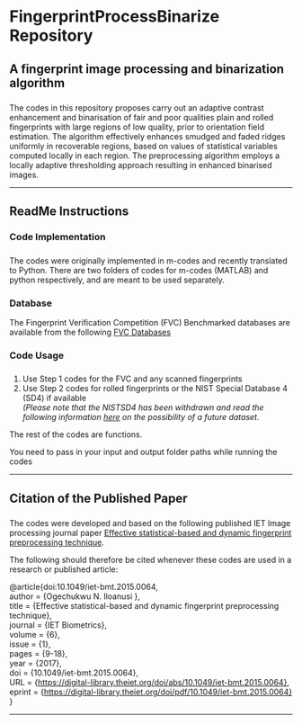 # FingerprintProcessBinarize Repository

## A fingerprint image processing and binarization algorithm 

##### 
The codes in this repository proposes carry out an adaptive contrast enhancement and binarisation of fair and poor qualities plain and rolled fingerprints with large regions of low quality, prior to orientation field estimation. The algorithm effectively enhances smudged and faded ridges uniformly in recoverable regions, based on values of statistical variables computed locally in each region. The preprocessing algorithm employs a locally adaptive thresholding approach resulting in enhanced binarised images. 

<hr/>

## ReadMe Instructions

### Code Implementation
##### 
The codes were originally implemented in m-codes and recently translated to Python. There are two folders of codes for m-codes (MATLAB) and python respectively, and are meant to be used separately.


### Database
The Fingerprint Verification Competition (FVC) Benchmarked databases are available from the following <a href="link https://bias.csr.unibo.it/fvc2000/databases.asp"> FVC Databases </a>

### Code Usage

##### 
1. Use Step 1 codes for the FVC and any scanned fingerprints <br>
2. Use Step 2 codes for rolled fingerprints or the NIST Special Database 4 (SD4) if available<br>
<i>(Please note that the NISTSD4 has been withdrawn and read the following information <a href="https://www.nist.gov/srd/nist-special-database-4">here</a> on the possibility of a future dataset</i>.

The rest of the codes are functions.

You need to pass in your input and output folder paths while running the codes

<hr/>

## Citation of the Published Paper

##### 
The codes were developed and based on the following published IET Image processing journal paper <a href="https://digital-library.theiet.org/doi/10.1049/iet-bmt.2015.0064">Effective statistical-based and dynamic fingerprint preprocessing technique</a>. <br>

The following should therefore be cited whenever these codes are used in a research or published article:

@article{doi:10.1049/iet-bmt.2015.0064, <br>
author = {Ogechukwu N. Iloanusi }, <br>
title = {Effective statistical-based and dynamic fingerprint preprocessing technique}, <br>
journal = {IET Biometrics}, <br>
volume = {6}, <br>
issue = {1}, <br>
pages = {9-18}, <br>
year = {2017}, <br>
doi = {10.1049/iet-bmt.2015.0064}, <br>
URL = {https://digital-library.theiet.org/doi/abs/10.1049/iet-bmt.2015.0064}, <br>
eprint = {https://digital-library.theiet.org/doi/pdf/10.1049/iet-bmt.2015.0064} <br>
}

<hr/>
